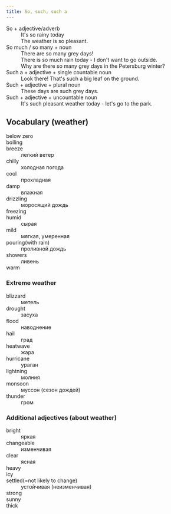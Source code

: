 ```yaml
---
title: So, such, such a
---
```


<dl>
<dt>So + adjective/adverb
<dd>It's so rainy today
<dd>The weather is so pleasant.

<dt>So much / so many + noun
<dd>There are so many grey days!
<dd>There is so much rain today - I don't want to go outside.
<dd>Why are there so many grey days in the Petersburg winter?

<dt>Such a + adjective + single countable noun
<dd>Look there! That's such a big leaf on the ground.

<dt>Such + adjective + plural noun
<dd>These days are such grey days.

<dt>Such + adjective + uncountable noun
<dd>It's such pleasant weather today - let's go to the park.
</dl>

## Vocabulary (weather)

<dl>
<dt>below zero
<dt>boiling
<dt>breeze
<dd>легкий ветер
<dt>chilly
<dd>холодная погода
<dt>cool
<dd>прохладная
<dt>damp
<dd>влажная
<dt>drizzling
<dd>моросящий дождь
<dt>freezing
<dt>humid
<dd>сырая
<dt>mild
<dd>мягкая, умеренная
<dt>pouring(with rain)
<dd>проливной дождь
<dt>showers
<dd>ливень
<dt>warm
</dl>

### Extreme weather

<dl>
<dt>blizzard
<dd>метель
<dt>drought
<dd>засуха
<dt>flood
<dd>наводнение
<dt>hail
<dd>град
<dt>heatwave
<dd>жара
<dt>hurricane
<dd>ураган
<dt>lightning
<dd>молния
<dt>monsoon
<dd>муссон (сезон дождей)
<dt>thunder
<dd>гром
</dl>

### Additional adjectives (about weather)

<dl>
<dt>bright
<dd>яркая
<dt>changeable
<dd>изменчивая
<dt>clear
<dd>ясная
<dt>heavy
<dt>icy
<dt>settled(=not likely to change)
<dd>устойчивая (неизменчивая)
<dt>strong
<dt>sunny
<dt>thick
</dl>
